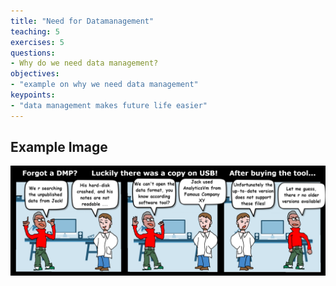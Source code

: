 ```yaml
---
title: "Need for Datamanagement"
teaching: 5
exercises: 5
questions:
- Why do we need data management?
objectives:
- "example on why we need data management" 
keypoints:
- "data management makes future life easier"
---
```


## Example Image

![Type Query](../fig/123usbX.png)

